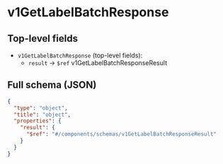 # v1GetLabelBatchResponse

## Top-level fields
- `v1GetLabelBatchResponse` (top-level fields):
  - `result` → `$ref` v1GetLabelBatchResponseResult

## Full schema (JSON)
```json
{
  "type": "object",
  "title": "object",
  "properties": {
    "result": {
      "$ref": "#/components/schemas/v1GetLabelBatchResponseResult"
    }
  }
}
```
